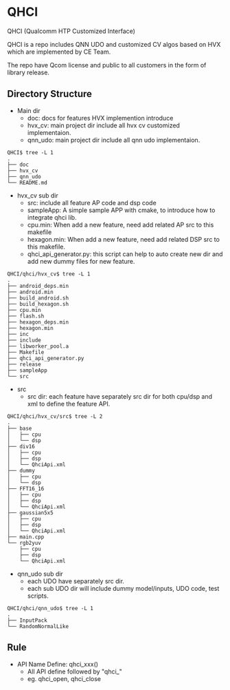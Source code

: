 # QHCI
QHCI (Qualcomm HTP Customized Interface)

QHCI is a repo includes QNN UDO and customized CV algos based on HVX which are implemented by CE Team.

The repo have Qcom license and public to all customers in the form of library release.

## Directory Structure

- Main dir
    - doc:  docs for features HVX implemention introduce
    - hvx_cv: main project dir include all hvx cv customized implementaion.
    - qnn_udo: main project dir include all qnn udo implementaion.

```
QHCI$ tree -L 1
.
├── doc
├── hvx_cv
├── qnn_udo
└── README.md

```
- hvx_cv sub dir
    - src: include all feature AP code and dsp code
    - sampleApp: A simple sample APP with cmake, to introduce how to integrate qhci lib.
    - cpu.min: When add a new feature, need add related AP src to this makefile
    - hexagon.min: When add a new feature, need add related DSP src to this makefile.
    - qhci_api_generator.py: this script can help to auto create new dir and add new dummy files for new feature.

```
QHCI/qhci/hvx_cv$ tree -L 1
.
├── android_deps.min
├── android.min
├── build_android.sh
├── build_hexagon.sh
├── cpu.min
├── flash.sh
├── hexagon_deps.min
├── hexagon.min
├── inc
├── include
├── libworker_pool.a
├── Makefile
├── qhci_api_generator.py
├── release
├── sampleApp
└── src

```
- src
    - src dir:  each feature have separately src dir for both cpu/dsp and xml to define the feature API.

```
QHCI/qhci/hvx_cv/src$ tree -L 2
.
├── base
│   ├── cpu
│   └── dsp
├── div16
│   ├── cpu
│   ├── dsp
│   └── QhciApi.xml
├── dummy
│   ├── cpu
│   └── dsp
├── FFT16_16
│   ├── cpu
│   ├── dsp
│   └── QhciApi.xml
├── gaussian5x5
│   ├── cpu
│   ├── dsp
│   └── QhciApi.xml
├── main.cpp
└── rgb2yuv
    ├── cpu
    ├── dsp
    └── QhciApi.xml

```
- qnn_udo sub dir
    - each UDO have separately src dir.
    - each sub UDO dir will include dummy model/inputs, UDO code, test scripts.

```
QHCI/qhci/qnn_udo$ tree -L 1
.
├── InputPack
└── RandomNormalLike

```
## Rule
- API Name Define: qhci_xxx()
    - All API define followed by "qhci_"
    - eg. qhci_open, qhci_close

